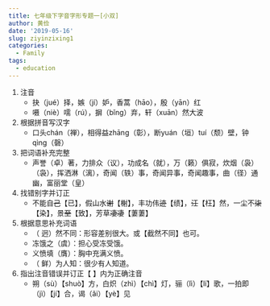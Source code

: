 ```yaml
---
title: 七年级下字音字形专题一[小双]
author: 黄俭
date: '2019-05-16'
slug: ziyinzixing1
categories:
  - Family
tags:
  - education
---
```

1. 注音
    - 抉（jué）择，嫉（jí）妒，香蒿（hāo），殷（yān）红
    - 嗫（niè）嚅（rú），摒（bǐng）弃，轩（xuān）然大波
2. 根据拼音写汉字
    - 口头chán（禅），相得益zhāng（彰），断yuán（垣）tuí（颓）壁，钟qìng（磬）
3. 把词语补充完整
    - 声誉（卓）著，力排众（议），功成名（就），万（籁）俱寂，炊烟（袅）（袅），挥洒淋（漓），奇闻（轶）事，奇闻异事，奇闻趣事，曲（径）通幽，富丽堂（皇）
4. 找错别字并订正
    - 不能自~~己~~【已】，假山水~~谢~~【榭】，丰功伟~~迹~~【绩】，~~汪~~【枉】然，一尘不~~柒~~【染】，景~~至~~【致】，芳草~~凄凄~~【萋萋】
6. 根据意思补充词语
    - （ 迥）然不同：形容差别很大。或【截然不同】也可。
    - 冻饿之（虞）：担心受冻受饿。
    - 义愤填（膺）：胸中充满义愤。
    - （ 鲜）为人知：很少有人知道。
7. 指出注音错误并订正【 】内为正确注音
    - 朔（sù）【shuò】方，白炽（zhì）【chì】灯，骊（lì）【lí】歌，一拍即（jì）【jí】合，谒（ǎi）【yè】见